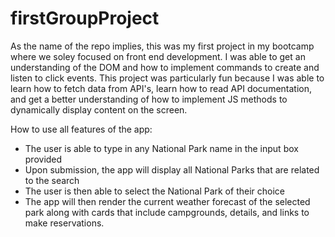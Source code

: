 # firstGroupProject

As the name of the repo implies, this was my first project in my bootcamp where we soley focused on front end development. I was able to get an understanding of the DOM and how to implement commands to create and listen to click events. This project was particularly fun because I was able to learn how to fetch data from API's, learn how to read API documentation, and get a better understanding of how to implement JS methods to dynamically display content on the screen. 

How to use all features of the app:
  - The user is able to type in any National Park name in the input box provided
  - Upon submission, the app will display all National Parks that are related to the search
  - The user is then able to select the National Park of their choice
  - The app will then render the current weather forecast of the selected park along with cards that include campgrounds, details, and links to make reservations.
